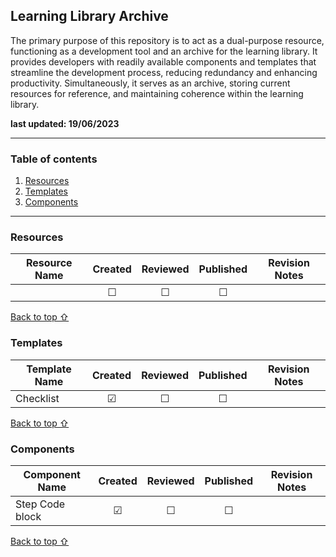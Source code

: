 ## Learning Library Archive

The primary purpose of this repository is to act as a dual-purpose resource, functioning as a development tool and an archive for the learning library. It provides developers with readily available components and templates that streamline the development process, reducing redundancy and enhancing productivity. Simultaneously, it serves as an archive, storing current resources for reference, and maintaining coherence within the learning library.

**last updated: 19/06/2023**

***

### Table of contents
1. [Resources](#Resources)
2. [Templates](#Templates)
3. [Components](#Components)

***

### Resources
| Resource Name | Created | Reviewed | Published | Revision Notes |
|---------------|:-------:|:--------:|:---------:|----------|
|               | &#9744; |  &#9744; |  &#9744;  |   

[Back to top ⇧](#table-of-contents)

### Templates
| Template Name | Created | Reviewed | Published | Revision Notes |
|---------------|:-------:|:--------:|:---------:|----------|
| Checklist       | &#9745; |  &#9744; |  &#9744;  |     

[Back to top ⇧](#table-of-contents)

### Components
| Component Name | Created | Reviewed | Published | Revision Notes |
|----------------|:-------:|:--------:|:---------:|----------|
| Step Code block              | &#9745; |  &#9744; |  &#9744;  |          |

[Back to top ⇧](#table-of-contents)